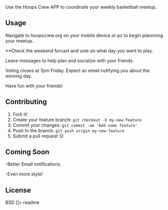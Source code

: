 <snippet>
  <content><!
#  Hoops_Crew_APP
  
Use the Hoops Crew APP to coordinate your weekly basketball meetup.

## Usage
Navigate to hoopscrew.org on your mobile device or pc to begin
plannning your meetup.

**Check the weekend forcast and vote on what day you want to play.

Leave messages to help plan and socialize with your friends.

Voting closes at 7pm Friday.  Expect an email notifying you about the winning day.

Have fun with your friends!

## Contributing
1. Fork it!
2. Create your feature branch: `git checkout -b my-new-feature`
3. Commit your changes: `git commit -am 'Add some feature'`
4. Push to the branch: `git push origin my-new-feature`
5. Submit a pull request :D

## Coming Soon

-Better Email notifications.

-Even more style!

## License
  BSD
]]></content>
  <tabTrigger>readme</tabTrigger>
</snippet>